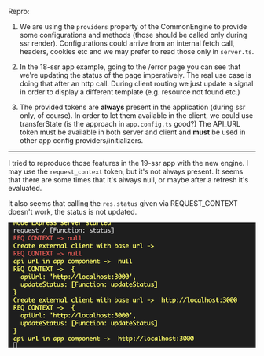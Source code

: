 Repro:

1. We are using the `providers` property of the CommonEngine to provide some configurations and methods (those should be called only during ssr render). Configurations could arrive from an internal fetch call, headers, cookies etc and we may prefer to read those only in `server.ts`.

2. In the 18-ssr app example, going to the /error page you can see that we're updating the status of the page imperatively. The real use case is doing that after an http call. During client routing we just update a signal in order to display a different template (e.g. resource not found etc.)

3. The provided tokens are **always** present in the application (during ssr only, of course). In order to let them available in the client, we could use transferState (is the approach in `app.config.ts` good?) 
The API_URL token must be available in both server and client and **must** be used in other app config providers/initializers.

---

I tried to reproduce those features in the 19-ssr app with the new engine. I may use the `request_context` token, but it's not always present. It seems that there are some times that it's always null, or maybe after a refresh it's evaluated.

It also seems that calling the `res.status` given via REQUEST_CONTEXT doesn't work, the status is not updated.

![alt text](image.png)